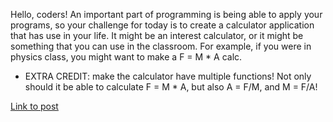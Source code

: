 Hello, coders! An important part of programming is being able to apply your programs, so your challenge for today is to create a calculator application that has use in your life. It might be an interest calculator, or it might be something that you can use in the classroom. For example, if you were in physics class, you might want to make a F = M * A calc.

* EXTRA CREDIT: make the calculator have multiple functions! Not only should it be able to calculate F = M * A, but also A = F/M, and M = F/A!

[Link to post](https://www.reddit.com/r/dailyprogrammer/comments/pjbj8/easy_challenge_2/)